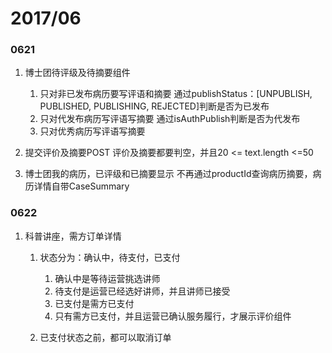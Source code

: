 # 2017/06

### 0621

1. 博士团待评级及待摘要组件
    1. 只对非已发布病历要写评语和摘要
    通过publishStatus：[UNPUBLISH, PUBLISHED, PUBLISHING, REJECTED]判断是否为已发布
    2. 只对代发布病历写评语写摘要
    通过isAuthPublish判断是否为代发布
    3. 只对优秀病历写评语写摘要

2. 提交评价及摘要POST
    评价及摘要都要判空，并且20 <= text.length <=50    
    
3. 博士团我的病历，已评级和已摘要显示
    不再通过productId查询病历摘要，病历详情自带CaseSummary   
    
### 0622

1. 科普讲座，需方订单详情

    1. 状态分为：确认中，待支付，已支付
        1. 确认中是等待运营挑选讲师
        2. 待支付是运营已经选好讲师，并且讲师已接受
        3. 已支付是需方已支付
        4. 只有需方已支付，并且运营已确认服务履行，才展示评价组件

    2. 已支付状态之前，都可以取消订单

